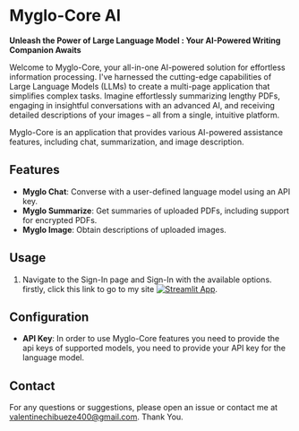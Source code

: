 # Myglo-Core AI
**Unleash the Power of Large Language Model : Your AI-Powered Writing Companion Awaits**

Welcome to Myglo-Core, your all-in-one AI-powered solution for effortless information processing. I've harnessed the cutting-edge capabilities of Large Language Models (LLMs) to create a multi-page application that simplifies complex tasks. Imagine effortlessly summarizing lengthy PDFs, engaging in insightful conversations with an advanced AI, and receiving detailed descriptions of your images – all from a single, intuitive platform.

Myglo-Core is an application that provides various AI-powered assistance features, including chat, summarization, and image description.

## Features

- **Myglo Chat**: Converse with a user-defined language model using an API key.
- **Myglo Summarize**: Get summaries of uploaded PDFs, including support for encrypted PDFs.
- **Myglo Image**: Obtain descriptions of uploaded images.


## Usage

1. Navigate to the Sign-In page  and Sign-In with the available options.
firstly, click this link to go to my site [![Streamlit App](https://static.streamlit.io/badges/streamlit_badge_black_white.svg)](https://myglo-core.streamlit.app).


## Configuration

- **API Key**: In order to use  Myglo-Core features you need to provide the api keys of supported models, you need to provide your API key for the language model.


## Contact

For any questions or suggestions, please open an issue or contact me at [valentinechibueze400@gmail.com](mailto:valentinechibueze400@gmail.com).
Thank You.

